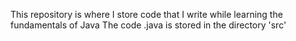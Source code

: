 This repository is where I store code that I write while learning the fundamentals of Java
The code .java is stored in the directory 'src'  
